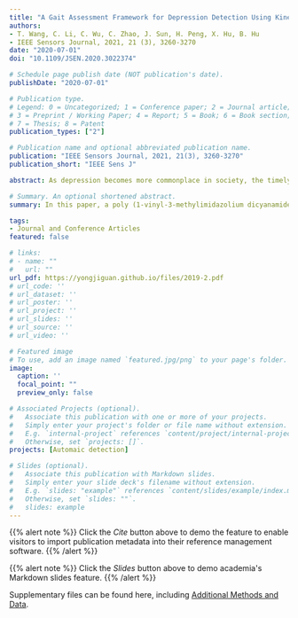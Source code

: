 ```yaml
---
title: "A Gait Assessment Framework for Depression Detection Using Kinect Sensors"
authors:
- T. Wang, C. Li, C. Wu, C. Zhao, J. Sun, H. Peng, X. Hu, B. Hu
- IEEE Sensors Journal, 2021, 21 (3), 3260-3270
date: "2020-07-01"
doi: "10.1109/JSEN.2020.3022374"

# Schedule page publish date (NOT publication's date).
publishDate: "2020-07-01"

# Publication type.
# Legend: 0 = Uncategorized; 1 = Conference paper; 2 = Journal article;
# 3 = Preprint / Working Paper; 4 = Report; 5 = Book; 6 = Book section;
# 7 = Thesis; 8 = Patent
publication_types: ["2"]

# Publication name and optional abbreviated publication name.
publication: "IEEE Sensors Journal, 2021, 21(3), 3260-3270"
publication_short: "IEEE Sens J"

abstract: As depression becomes more commonplace in society, the timely and effective detection of the signs of depression for its prevention and early treatment becomes more important. Gait analysis can provide a contactless and low-cost method for depression diagnosis. In this study, we propose a novel gait assessment framework to implement non-intrusive, real-time and automatic depression detection using Kinect, an inexpensive and portable depth sensor. We focus on extracting a novel time-domain and frequency-domain feature (TF-feature) and a spatial geometric feature (SG-feature), and investigating the effectiveness of fused features in detecting depression for the non-contact gait data. A pseudo-velocity model is firstly built to analyze the gait abnormalities of individuals with depression in the time domain. Subsequently, we perform the power spectral density (PSD) analysis on the model to extract the TF-feature. Then, the covariance matrices and the symmetric Stein divergence (S-divergence) are leveraged to obtain the SG-feature, which is fused with TF-feature to form new features for classification. The experimental results on 95 subjects (43 scored-depressed and 52 non-depressed individuals) show that the proposed method achieves a good classification accuracy of 93.75%, has superior performance compared to several other methods, and significantly alleviates the impact of individual differences. These results indicate the efficacy and robustness of the proposed framework for depression detection.

# Summary. An optional shortened abstract.
summary: In this paper, a poly (1-vinyl-3-methylimidazolium dicyanamide) ionic liquid (PIL) is selected as precursor to support CuO nanoparticles, and an efficient, non-precious metal nitrogen doped carbon supported Cu nanoparticles (N-C@Cu) composite material is designed and prepared for the lithium thionyl chloride battery cathode catalyst.

tags:
- Journal and Conference Articles
featured: false

# links:
# - name: ""
#   url: ""
url_pdf: https://yongjiguan.github.io/files/2019-2.pdf
# url_code: ''
# url_dataset: ''
# url_poster: ''
# url_project: ''
# url_slides: ''
# url_source: ''
# url_video: ''

# Featured image
# To use, add an image named `featured.jpg/png` to your page's folder. 
image:
  caption: ''
  focal_point: ""
  preview_only: false

# Associated Projects (optional).
#   Associate this publication with one or more of your projects.
#   Simply enter your project's folder or file name without extension.
#   E.g. `internal-project` references `content/project/internal-project/index.md`.
#   Otherwise, set `projects: []`.
projects: [Automaic detection]

# Slides (optional).
#   Associate this publication with Markdown slides.
#   Simply enter your slide deck's filename without extension.
#   E.g. `slides: "example"` references `content/slides/example/index.md`.
#   Otherwise, set `slides: ""`.
#   slides: example
---
```


{{% alert note %}}
Click the *Cite* button above to demo the feature to enable visitors to import publication metadata into their reference management software.
{{% /alert %}}

{{% alert note %}}
Click the *Slides* button above to demo academia's Markdown slides feature.
{{% /alert %}}

Supplementary files can be found here, including [Additional Methods and Data](https://iopscience.iop.org/article/10.1149/2.0701904jes).
